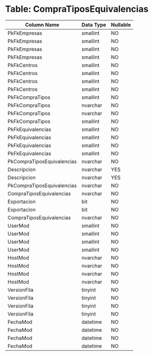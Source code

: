 # Table: CompraTiposEquivalencias

| Column Name | Data Type | Nullable |
|-------------|-----------|----------|
| PkFkEmpresas | smallint | NO |
| PkFkEmpresas | smallint | NO |
| PkFkEmpresas | smallint | NO |
| PkFkEmpresas | smallint | NO |
| PkFkCentros | smallint | NO |
| PkFkCentros | smallint | NO |
| PkFkCentros | smallint | NO |
| PkFkCentros | smallint | NO |
| PkFkCompraTipos | smallint | NO |
| PkFkCompraTipos | nvarchar | NO |
| PkFkCompraTipos | nvarchar | NO |
| PkFkCompraTipos | smallint | NO |
| PkFkEquivalencias | smallint | NO |
| PkFkEquivalencias | smallint | NO |
| PkFkEquivalencias | smallint | NO |
| PkFkEquivalencias | smallint | NO |
| PkCompraTiposEquivalencias | nvarchar | NO |
| Descripcion | nvarchar | YES |
| Descripcion | nvarchar | YES |
| PkCompraTiposEquivalencias | nvarchar | NO |
| CompraTiposEquivalencias | nvarchar | NO |
| Exportacion | bit | NO |
| Exportacion | bit | NO |
| CompraTiposEquivalencias | nvarchar | NO |
| UserMod | smallint | NO |
| UserMod | smallint | NO |
| UserMod | smallint | NO |
| UserMod | smallint | NO |
| HostMod | nvarchar | NO |
| HostMod | nvarchar | NO |
| HostMod | nvarchar | NO |
| HostMod | nvarchar | NO |
| VersionFila | tinyint | NO |
| VersionFila | tinyint | NO |
| VersionFila | tinyint | NO |
| VersionFila | tinyint | NO |
| FechaMod | datetime | NO |
| FechaMod | datetime | NO |
| FechaMod | datetime | NO |
| FechaMod | datetime | NO |
